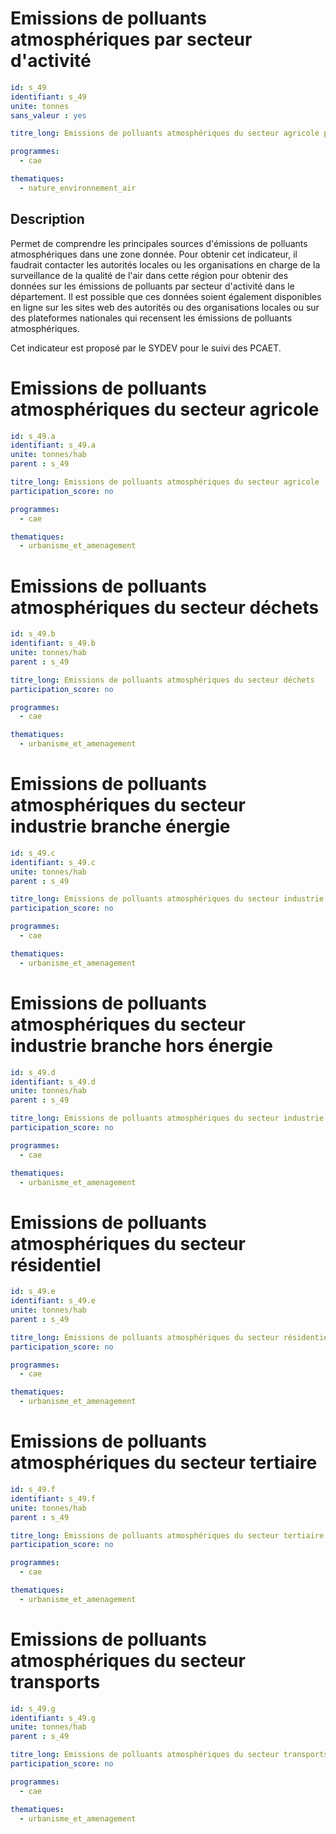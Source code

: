 

# Emissions de polluants atmosphériques par secteur d'activité
```yaml
id: s_49
identifiant: s_49
unite: tonnes
sans_valeur : yes

titre_long: Emissions de polluants atmosphériques du secteur agricole par secteur d'activité

programmes:
  - cae

thematiques:
  - nature_environnement_air
```
## Description
Permet de comprendre les principales sources d'émissions de polluants atmosphériques dans une zone donnée. Pour obtenir cet indicateur, il faudrait contacter les autorités locales ou les organisations en charge de la surveillance de la qualité de l'air dans cette région pour obtenir des données sur les émissions de polluants par secteur d'activité dans le département. Il est possible que ces données soient également disponibles en ligne sur les sites web des autorités ou des organisations locales ou sur des plateformes nationales qui recensent les émissions de polluants atmosphériques.

Cet indicateur est proposé par le SYDEV pour le suivi des PCAET.

# Emissions de polluants atmosphériques du secteur agricole
```yaml
id: s_49.a
identifiant: s_49.a
unite: tonnes/hab
parent : s_49

titre_long: Emissions de polluants atmosphériques du secteur agricole
participation_score: no

programmes:
  - cae

thematiques:
  - urbanisme_et_amenagement
```
# Emissions de polluants atmosphériques du secteur déchets
```yaml
id: s_49.b
identifiant: s_49.b
unite: tonnes/hab
parent : s_49

titre_long: Emissions de polluants atmosphériques du secteur déchets
participation_score: no

programmes:
  - cae

thematiques:
  - urbanisme_et_amenagement
```
# Emissions de polluants atmosphériques du secteur industrie branche énergie
```yaml
id: s_49.c
identifiant: s_49.c
unite: tonnes/hab
parent : s_49

titre_long: Emissions de polluants atmosphériques du secteur industrie branche énergie
participation_score: no

programmes:
  - cae

thematiques:
  - urbanisme_et_amenagement
```
# Emissions de polluants atmosphériques du secteur industrie branche hors énergie
```yaml
id: s_49.d
identifiant: s_49.d
unite: tonnes/hab
parent : s_49

titre_long: Emissions de polluants atmosphériques du secteur industrie branche hors énergie
participation_score: no

programmes:
  - cae

thematiques:
  - urbanisme_et_amenagement
```
# Emissions de polluants atmosphériques du secteur résidentiel
```yaml
id: s_49.e
identifiant: s_49.e
unite: tonnes/hab
parent : s_49

titre_long: Emissions de polluants atmosphériques du secteur résidentiel
participation_score: no

programmes:
  - cae

thematiques:
  - urbanisme_et_amenagement
```
# Emissions de polluants atmosphériques du secteur tertiaire
```yaml
id: s_49.f
identifiant: s_49.f
unite: tonnes/hab
parent : s_49

titre_long: Emissions de polluants atmosphériques du secteur tertiaire
participation_score: no

programmes:
  - cae

thematiques:
  - urbanisme_et_amenagement
```
# Emissions de polluants atmosphériques du secteur transports
```yaml
id: s_49.g
identifiant: s_49.g
unite: tonnes/hab
parent : s_49

titre_long: Emissions de polluants atmosphériques du secteur transports
participation_score: no

programmes:
  - cae

thematiques:
  - urbanisme_et_amenagement
```
